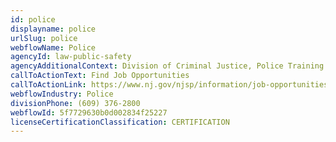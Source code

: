 ```yaml
---
id: police
displayname: police
urlSlug: police
webflowName: Police
agencyId: law-public-safety
agencyAdditionalContext: Division of Criminal Justice, Police Training Commission
callToActionText: Find Job Opportunities
callToActionLink: https://www.nj.gov/njsp/information/job-opportunities.shtml
webflowIndustry: Police
divisionPhone: (609) 376-2800
webflowId: 5f7729630b0d002834f25227
licenseCertificationClassification: CERTIFICATION
---
```


